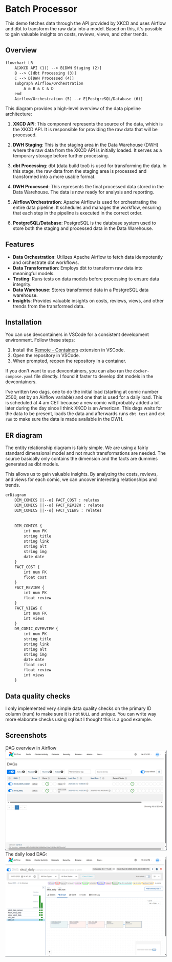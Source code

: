 # Batch Processor
This demo fetches data through the API provided by XKCD and uses Airflow and dbt to transform the raw data into a model. 
Based on this, it's possible to gain valuable insights on costs, reviews, views, and other trends.

## Overview

```mermaid
flowchart LR
    A[XKCD API (1)] --> B[DWH Staging (2)]
    B --> C[dbt Processing (3)]
    C --> D[DWH Processed (4)]
    subgraph Airflow/Orchestration
        A & B & C & D
    end
    Airflow/Orchestration (5) --> E[PostgreSQL/Database (6)]
```

This diagram provides a high-level overview of the data pipeline architecture:

1. **XKCD API**: This component represents the source of the data, which is the XKCD API. It is responsible for providing the raw data that will be processed.

2. **DWH Staging**: This is the staging area in the Data Warehouse (DWH) where the raw data from the XKCD API is initially loaded. It serves as a temporary storage before further processing.

3. **dbt Processing**: dbt (data build tool) is used for transforming the data. In this stage, the raw data from the staging area is processed and transformed into a more usable format.

4. **DWH Processed**: This represents the final processed data stored in the Data Warehouse. The data is now ready for analysis and reporting.

5. **Airflow/Orchestration**: Apache Airflow is used for orchestrating the entire data pipeline. It schedules and manages the workflow, ensuring that each step in the pipeline is executed in the correct order.

6. **PostgreSQL/Database**: PostgreSQL is the database system used to store both the staging and processed data in the Data Warehouse.


## Features
- **Data Orchestration**: Utilizes Apache Airflow to fetch data idempotently and orchestrate dbt workflows.
- **Data Transformation**: Employs dbt to transform raw data into meaningful models.
- **Testing**: Runs tests on data models before processing to ensure data integrity.
- **Data Warehouse**: Stores transformed data in a PostgreSQL data warehouse.
- **Insights**: Provides valuable insights on costs, reviews, views, and other trends from the transformed data.

## Installation
You can use devcontainers in VSCode for a consistent development environment. Follow these steps:

1. Install the [Remote - Containers](https://marketplace.visualstudio.com/items?itemName=ms-vscode-remote.remote-containers) extension in VSCode.
2. Open the repository in VSCode.
3. When prompted, reopen the repository in a container.

If you don't want to use devcontainers, you can also run the `docker-compose.yaml` file directly. I found it faster
to develop dbt models in the devcontainers.

I've written two dags, one to do the initial load (starting at comic number 2500, set by an Airflow variable) and
one that is used for a daily load. This is scheduled at 4 am CET because a new comic will probably added a bit later
during the day since I think XKCD is an American. This dags waits for the data to be present, loads the data and
afterwards runs `dbt test` and `dbt run` to make sure the data is made available in the DWH.


## ER diagram
The entity relationship diagram is fairly simple. We are using a fairly standard dimensional model and not much
transformations are needed. The source basically only contains the dimension and the facts are dummies
generated as dbt models. 

This allows us to gain valuable insights. By analyzing the costs, reviews, and views for each comic, 
we can uncover interesting relationships and trends.

[//]: # (Live editor: https://mermaid-js.github.io/mermaid-live-editor)

```mermaid
erDiagram
    DIM_COMICS ||--o{ FACT_COST : relates
    DIM_COMICS ||--o{ FACT_REVIEW : relates
    DIM_COMICS ||--o{ FACT_VIEWS : relates
    

    DIM_COMICS {
        int num PK
        string title
        string link
        string alt
        string img
        date date
    }
    FACT_COST {
        int num FK
        float cost
    }
    FACT_REVIEW {
        int num FK
        float review
    }
    FACT_VIEWS {
        int num FK
        int views
    }
    DM_COMIC_OVERVIEW {
        int num PK
        string title
        string link
        string alt
        string img
        date date
        float cost
        float review
        int views
    }
```

## Data quality checks
I only implemented very simple data quality checks on the primary ID column (num) to 
make sure it is not `NULL` and unique. You can write way more elaborate checks
using sql but I thought this is a good example.

## Screenshots
DAG overview in Airflow
![Airflow Screenshot](./screenshots/airflow.png)
The daily load DAG:
![Airflow Screenshot DAG](./screenshots/airflow-dag.png)